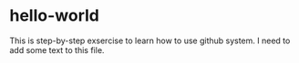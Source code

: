 # hello-world
This is step-by-step exsercise to learn how to use github system.
I need to add some text to this file. 
